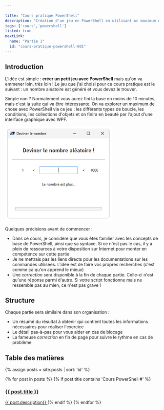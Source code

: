 ```yaml
---

title: "Cours pratique PowerShell"
description: "Création d'un jeu en PowerShell en utilisant un maximum de commandes et de techniques différentes"
tags: ['cours','powershell']
listed: true
nextLink:
  name: "Partie 1"
  id: "cours-pratique-powershell-001"
---
```


## Introduction

L'idée est simple : **créer un petit jeu avec PowerShell** mais qu'on va emmener loin, très loin ! Le jeu que j'ai choisi pour ce cours pratique est le suivant : un nombre aléatoire est généré et vous devez le trouver.

Simple non ? Normalement vous aurez fini la base en moins de 10 minutes, mais c'est la suite qui va être intéressante. On va explorer un maximum de chose avec PowerShell via ce jeu : les différents types de boucle, les conditions, les collections d'objets et on finira en beauté par l'ajout d'une interface graphique avec WPF.

![Interface graphique finale en WPF](/assets/images/resultat-cours-powershell-010.webp)

Quelques précisions avant de commencer :

- Dans ce cours, je considère que vous êtes familier avec les concepts de base de PowerShell, ainsi que sa syntaxe. Si ce n'est pas le cas, il y a plein de ressources à votre disposition sur Internet pour monter en compétence sur cette partie
- Je ne mettrais pas les liens directs pour les documentations sur les commandes utilisées. L'idée est de faire vos propres recherches (c'est comme ça qu'on apprend le mieux)
- Une *correction* sera disponible à la fin de chaque partie. Celle-ci n'est qu'une réponse parmi d'autre. Si votre script fonctionne mais ne ressemble pas au mien, ce n'est pas grave !

## Structure

Chaque partie sera similaire dans son organisation :

- Un résumé du résultat à obtenir qui contient toutes les informations nécessaires pour réaliser l'exercice
- Le détail pas-à-pas pour vous aider en cas de blocage
- La fameuse *correction* en fin de page pour suivre le rythme en cas de problème

## Table des matières

{% assign posts = site.posts | sort: 'id' %}
<div class="summary">
  {% for post in posts %}
    {% if post.title contains 'Cours PowerShell #' %}
      <a href="{{ post.id }}">
          <h3>{{ post.title }}</h3>
          <span>{{ post.description}}</span>
      </a>
    {% endif %}
  {% endfor %}
</div>
